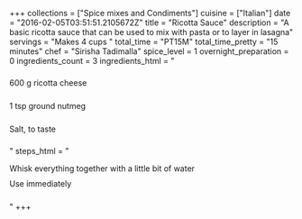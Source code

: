 +++
collections = ["Spice mixes and Condiments"]
cuisine = ["Italian"]
date = "2016-02-05T03:51:51.2105672Z"
title = "Ricotta Sauce"
description = "A basic ricotta sauce that can be used to mix with pasta or to layer in lasagna"
servings = "Makes 4 cups   "
total_time = "PT15M"
total_time_pretty = "15 minutes"
chef = "Sirisha Tadimalla"
spice_level = 1
overnight_preparation = 0
ingredients_count = 3
ingredients_html = "<ul style='padding-left: 0; list-style: none;'><li itemprop='recipeIngredient' style='margin: 8px 0px;padding: 8px 0px;'>600 g ricotta cheese</li><li itemprop='recipeIngredient' style='margin: 8px 0px;padding: 8px 0px;'>1 tsp ground nutmeg</li><li itemprop='recipeIngredient' style='margin: 8px 0px;padding: 8px 0px;'>Salt, to taste</li></ul>"
steps_html = "<ol style='list-style: none inside; padding-left: 0px;'><li style='padding-bottom: 10px;'><i class='step-track-icon fa fa-square-o'></i><span class='step-text' itemprop='recipeInstructions'>Whisk everything together with a little bit of water</span></li><li style='padding-bottom: 10px;'><i class='step-track-icon fa fa-square-o'></i><span class='step-text' itemprop='recipeInstructions'>Use immediately</span></li></ol>"
+++
